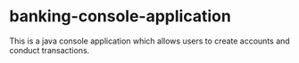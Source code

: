 # banking-console-application
This is a java console application which allows users to create accounts and conduct transactions.
